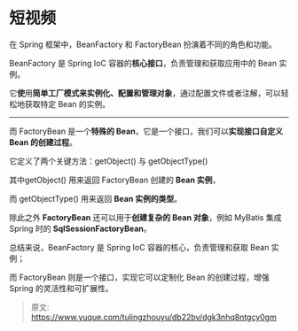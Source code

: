# 短视频

在 Spring 框架中，BeanFactory 和 FactoryBean 扮演着不同的角色和功能。



BeanFactory 是 Spring IoC 容器的**核心接口**，负责管理和获取应用中的 Bean 实例。



它**使**用**简单工厂模式来实例化、配置和管理对象**，通过配置文件或者注解，可以轻松地获取特定 Bean 的实例。

****

而 FactoryBean 是一个**特殊的 Bean**，它是一个接口，我们可以**实现接口自定义 Bean 的创建过程**。



它定义了两个关键方法：getObject() 与 getObjectType()



其中getObject() 用来返回 FactoryBean 创建的 **Bean 实例**，

而 getObjectType() 用来返回 **Bean 实例的类型**。



除此之外 **FactoryBean** 还可以用于**创建复杂的 Bean 对象**，例如 MyBatis 集成 Spring 时的 **SqlSessionFactoryBean**。



总结来说，BeanFactory 是 Spring IoC 容器的核心，负责管理和获取 Bean 实例；



而 FactoryBean 则是一个接口，实现它可以定制化 Bean 的创建过程，增强 Spring 的灵活性和可扩展性。



> 原文: <https://www.yuque.com/tulingzhouyu/db22bv/dgk3nhq8ntgcy0gm>